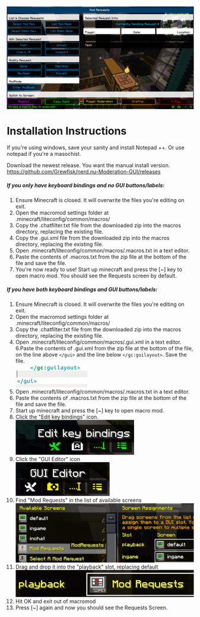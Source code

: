 ![Demo](https://raw.githubusercontent.com/Grewfisk/nerd.nu-Moderation-GUI/master/images/demo.png)
# Installation Instructions
If you're using windows, save your sanity and install Notepad ++. Or use notepad if you're a masochist.

Download the newest release. You want the manual install version.
https://github.com/Grewfisk/nerd.nu-Moderation-GUI/releases

##### If you only have keyboard bindings and no GUI buttons/labels:
1. Ensure Minecraft is closed. It will overwrite the files you're editing on exit.
2. Open the macromod settings folder at .minecraft/liteconfig/common/macros/
3. Copy the .chatfilter.txt file from the downloaded zip into the macros directory, replacing the existing file.
4. Copy the .gui.xml  file from the downloaded zip into the macros directory, replacing the existing file.
5. Open .minecraft/liteconfig/common/macros/.macros.txt in a text editor.
6. Paste the contents of .macros.txt from the zip file at the bottom of the file and save the file.
7. You're now ready to use! Start up minecraft and press the [~] key to open macro mod. You should see the Requests screen by default.

##### If you have both keyboard bindings and GUI buttons/labels:
1. Ensure Minecraft is closed. It will overwrite the files you're editing on exit.
2. Open the macromod settings folder at .minecraft/liteconfig/common/macros/
3. Copy the .chatfilter.txt file from the downloaded zip into the macros directory, replacing the existing file.
5. Open .minecraft/liteconfig/common/macros/.gui.xml in a text editor.
6.Paste the contents of .gui.xml from the zip file at the bottom of the file, on the line above `</gui>` and the line below `</gc:guilayout>`. Save the file.<br />![Paste between the tags on a new line](https://raw.githubusercontent.com/Grewfisk/nerd.nu-Moderation-GUI/master/images/editguixml.png)
7. Open .minecraft/liteconfig/common/macros/.macros.txt in a text editor.
8. Paste the contents of .macros.txt from the zip file at the bottom of the file and save the file.
9. Start up minecraft and press the [~] key to open macro mod.
10. Click the "Edit key bindings" icon.<br />![Edit key bindings](https://raw.githubusercontent.com/Grewfisk/nerd.nu-Moderation-GUI/master/images/editkeybindings.png)
11. Click the "GUI Editor" icon<br />![GUI Editor](https://raw.githubusercontent.com/Grewfisk/nerd.nu-Moderation-GUI/master/images/guieditor.png)
12. Find "Mod Requests" in the list of available screens<br />![Available screens](https://raw.githubusercontent.com/Grewfisk/nerd.nu-Moderation-GUI/master/images/availablescreens.png)
13. Drag and drop it into the "playback" slot, replacing default<br />![playback default](https://raw.githubusercontent.com/Grewfisk/nerd.nu-Moderation-GUI/master/images/playbackdefault.png)
14. Hit OK and exit out of macromod
15. Press [~] again and now you should see the Requests Screen.
